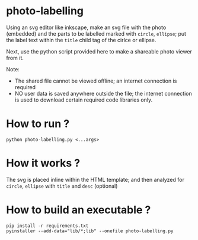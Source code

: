 # photo-labelling

Using an svg editor like inkscape, make an svg file with the photo (embedded) and the parts to be labelled marked with `circle`, `ellipse`; put the label text within the `title` child tag of the cirlce or ellipse.

Next, use the python script provided here to make a shareable photo viewer from it.

Note: 
- The shared file cannot be viewed offline; an internet connection is
required
- NO user data is saved anywhere outside the file; the internet connection is
used to download certain required code libraries only.

# How to run ?

```
python photo-labelling.py <...args>
```

# How it works ?

The svg is placed inline within the HTML template; and then
analyzed for `circle`, `ellipse` with `title` and `desc` (optional)

# How to build an executable ?

```
pip install -r requirements.txt
pyinstaller --add-data="lib/*;lib" --onefile photo-labelling.py

```